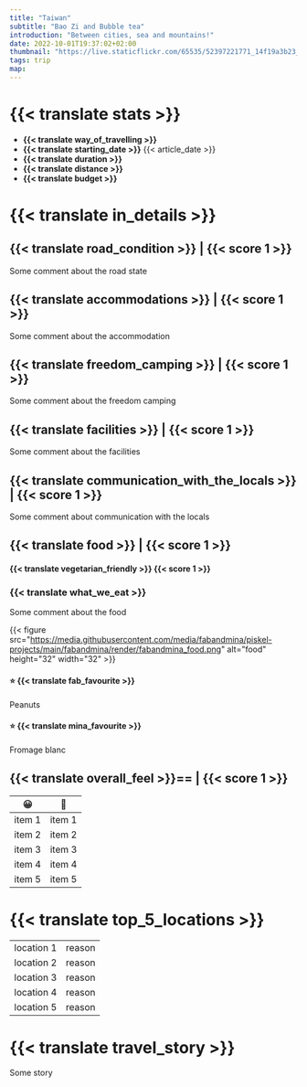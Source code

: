 ```yaml
---
title: "Taiwan"
subtitle: "Bao Zi and Bubble tea"
introduction: "Between cities, sea and mountains!"
date: 2022-10-01T19:37:02+02:00
thumbnail: "https://live.staticflickr.com/65535/52397221771_14f19a3b23_k.jpg"
tags: trip
map:
---
```

# {{< translate stats >}}
- **{{< translate way_of_travelling >}}**
- **{{< translate starting_date >}}** {{< article_date >}} 
- **{{< translate duration >}}** 
- **{{< translate distance >}}**
- **{{< translate budget >}}**
# {{< translate in_details >}}
## {{< translate road_condition >}} | {{< score 1 >}}
Some comment about the road state
## {{< translate accommodations >}} | {{< score 1 >}}
Some comment about the accommodation
## {{< translate freedom_camping >}} | {{< score 1 >}}
Some comment about the freedom camping
## {{< translate facilities >}} | {{< score 1 >}}
Some comment about the facilities
## {{< translate communication_with_the_locals >}} | {{< score 1 >}}
Some comment about communication with the locals
## {{< translate food >}} | {{< score 1 >}}
#### {{< translate vegetarian_friendly >}} {{< score 1 >}}
### {{< translate what_we_eat >}} 
Some comment about the food

{{< figure src="https://media.githubusercontent.com/media/fabandmina/piskel-projects/main/fabandmina/render/fabandmina_food.png" alt="food" height="32" width="32" >}} 

#### ⭐ {{< translate fab_favourite >}}
Peanuts
#### ⭐ {{< translate mina_favourite >}}
Fromage blanc


## {{< translate overall_feel >}}==  | {{< score 1 >}}
| **😀** | **🙁** |
|-------|-------|
|   item 1    |   item 1    |
|   item 2    |   item 2    |
|   item 3    |   item 3    |
|   item 4    |   item 4    |
|   item 5    |   item 5    |

# {{< translate top_5_locations >}}
|             |             |
|-------------|-------------|
|   location 1    |   reason    |
|   location 2    |   reason    |
|   location 3    |   reason    |
|   location 4    |   reason    |
|   location 5    |   reason    |

# {{< translate travel_story >}}
Some story

<!-- How to add a picture with size

{{< figure src="https://media.githubusercontent.com/media/fabandmina/piskel-projects/main/fabandmina/render/fabandmina_food.png" alt="food" height="32" width="32" >}} 

-->